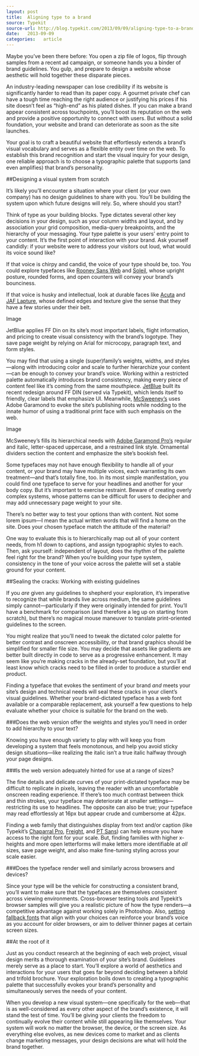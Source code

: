 ```yaml
---
layout: post
title:  Aligning type to a brand
source: Typekit
source-url: http://blog.typekit.com/2013/09/09/aligning-type-to-a-brand/
date:   2013-09-09
categories:   article
---
```


Maybe you’ve been there before: You open a zip file of logos, flip through samples from a recent ad campaign, or someone hands you a binder of brand guidelines. You gulp, and prepare to design a website whose aesthetic will hold together these disparate pieces.

An industry-leading newspaper can lose credibility if its website is significantly harder to read than its paper copy. A gourmet private chef can have a tough time reaching the right audience or justifying his prices if his site doesn’t feel as “high-end” as his plated dishes. If you can make a brand appear consistent across touchpoints, you’ll boost its reputation on the web and provide a positive opportunity to connect with users. But without a solid foundation, your website and brand can deteriorate as soon as the site launches.

Your goal is to craft a beautiful website that effortlessly extends a brand’s visual vocabulary and serves as a flexible entity over time on the web. To establish this brand recognition and start the visual inquiry for your design, one reliable approach is to choose a typographic palette that supports (and even amplifies) that brand’s personality.

##Designing a visual system from scratch

It’s likely you’ll encounter a situation where your client (or your own company) has no design guidelines to share with you. You’ll be building the system upon which future designs will rely. So, where should you start?

Think of type as your building blocks. Type dictates several other key decisions in your design, such as your column widths and layout, and by association your grid composition, media-query breakpoints, and the hierarchy of your messaging. Your type palette is your users’ entry point to your content. It’s the first point of interaction with your brand. Ask yourself candidly: if your website were to address your visitors out loud, what would its voice sound like?

If that voice is chirpy and candid, the voice of your type should be, too. You could explore typefaces like [Rooney Sans Web](https://typekit.com/fonts/rooney-sans) and [Soleil](https://typekit.com/fonts/soleil), whose upright posture, rounded forms, and open counters will convey your brand’s bounciness.

If that voice is husky and intellectual, look at durable faces like [Acuta](https://typekit.com/fonts/acuta) and [JAF Lapture](https://typekit.com/fonts/jaf-lapture), whose defined edges and texture give the sense that they have a few stories under their belt.

Image

<p class="caption">JetBlue applies FF Din on its site’s most important labels, flight information, and pricing to create visual consistency with the brand’s logotype. They save page weight by relying on Arial for microcopy, paragraph text, and form styles.</p>

You may find that using a single (super)family’s weights, widths, and styles—along with introducing color and scale to further hierarchize your content—can be enough to convey your brand’s voice. Working within a restricted palette automatically introduces brand consistency, making every piece of content feel like it’s coming from the same mouthpiece. [JetBlue](http://www.jetblue.com/#/) built its recent redesign around FF DIN (served via Typekit), which lends itself to friendly, clear labels that emphasize UI. Meanwhile, [McSweeney’s](http://www.mcsweeneys.net/tendency) uses Adobe Garamond to evoke the site’s publishing roots while nodding to the innate humor of using a traditional print face with such emphasis on the web.

Image

<p class="caption">McSweeney’s fills its hierarchical needs with <a href="https://typekit.com/fonts/adobe-garamond-pro">Adobe Garamond Pro‘s</a> regular and italic, letter-spaced uppercase, and a restrained link style. Ornamental dividers section the content and emphasize the site’s bookish feel.</p>

Some typefaces may not have enough flexibility to handle all of your content, or your brand may have multiple voices, each warranting its own treatment—and that’s totally fine, too. In its most simple manifestation, you could find one typeface to serve for your headlines and another for your body copy. But it’s important to exercise restraint. Beware of creating overly complex systems, whose patterns can be difficult for users to decipher and may add unnecessary page weight to your site.

There’s no better way to test your options than with content. Not some lorem ipsum—I mean the actual written words that will find a home on the site. Does your chosen typeface match the attitude of the material?

One way to evaluate this is to hierarchically map out all of your content needs, from h1 down to captions, and assign typographic styles to each. Then, ask yourself: independent of layout, does the rhythm of the palette feel right for the brand? When you’re building your type system, consistency in the tone of your voice across the palette will set a stable ground for your content.

##Sealing the cracks: Working with existing guidelines

If you *are* given any guidelines to shepherd your exploration, it’s imperative to recognize that while brands live across medium, the same guidelines simply cannot—particularly if they were originally intended for print. You’ll have a benchmark for comparison (and therefore a leg up on starting from scratch), but there’s no magical mouse maneuver to translate print-oriented guidelines to the screen.

You might realize that you’ll need to tweak the dictated color palette for better contrast and onscreen accessibility, or that brand graphics should be simplified for smaller file size. You may decide that assets like gradients are better built directly in code to serve as a progressive enhancement. It may seem like you’re making cracks in the already-set foundation, but you’ll at least know which cracks need to be filled in order to produce a sturdier end product.

Finding a typeface that evokes the sentiment of your brand *and* meets your site’s design and technical needs will seal these cracks in your client’s visual guidelines. Whether your brand-dictated typeface has a web font available or a comparable replacement, ask yourself a few questions to help evaluate whether your choice is suitable for the brand on the web.

###Does the web version offer the weights and styles you’ll need in order to add hierarchy to your text?

Knowing you have enough variety to play with will keep you from developing a system that feels monotonous, and help you avoid sticky design situations—like realizing the italic isn’t a true italic halfway through your page designs.

###Is the web version adequately hinted for use at a range of sizes?

The fine details and delicate curves of your print-dictated typeface may be difficult to replicate in pixels, leaving the reader with an uncomfortable onscreen reading experience. If there’s too much contrast between thick and thin strokes, your typeface may deteriorate at smaller settings—restricting its use to headlines. The opposite can also be true; your typeface may read effortlessly at 16px but appear crude and cumbersome at 42px.

Finding a web family that distinguishes display from text and/or caption (like Typekit’s [Chaparral Pro](https://typekit.com/search/fonts?query=chaparral+pro), [Freight](https://typekit.com/search/fonts?query=freight), and [PT Sans](https://typekit.com/search/fonts?query=pt+sans)) can help ensure you have access to the right font for your scale. But, finding families with higher x-heights and more open letterforms will make letters more identifiable at *all* sizes, save page weight, and also make fine-tuning styling across your scale easier.

###Does the typeface render well and similarly across browsers and devices?

Since your type will be the vehicle for constructing a consistent brand, you’ll want to make sure that the typefaces are themselves consistent across viewing environments. Cross-browser testing tools and Typekit’s browser samples will give you a realistic picture of how the type renders—a competitive advantage against working solely in Photoshop. Also, [setting fallback fonts](http://blog.typekit.com/2011/03/24/type-study-choosing-fallback-fonts/) that align with your choices can reinforce your brand’s voice as you account for older browsers, or aim to deliver thinner pages at certain screen sizes.

##At the root of it

Just as you conduct research at the beginning of each web project, visual design merits a thorough examination of your site’s brand. Guidelines merely serve as a place to start. You’ll explore a world of aesthetics and interactions for your users that goes far beyond deciding between a bifold and trifold brochure. Your exploration boils down to creating a typographic palette that successfully evokes your brand’s personality and simultaneously serves the needs of your content.

When you develop a new visual system—one specifically for the web—that is as well-considered as every other aspect of the brand’s existence, it will stand the test of time. You’ll be giving your clients the freedom to continually evolve their content while still appearing like themselves. Your system will work no matter the browser, the device, or the screen size. As everything else evolves, as new devices come to market and as clients change marketing messages, your design decisions are what will hold the brand together.
